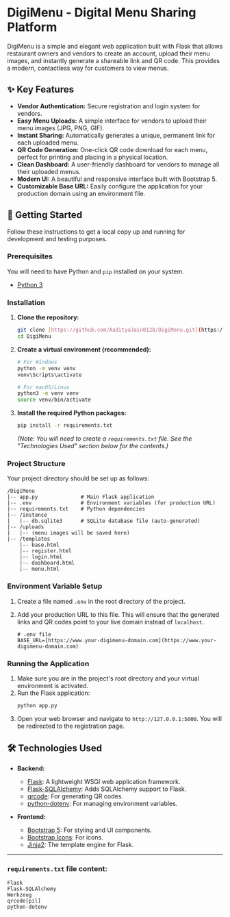 # DigiMenu - Digital Menu Sharing Platform

DigiMenu is a simple and elegant web application built with Flask that allows restaurant owners and vendors to create an account, upload their menu images, and instantly generate a shareable link and QR code. This provides a modern, contactless way for customers to view menus.

## ✨ Key Features

* **Vendor Authentication:** Secure registration and login system for vendors.
* **Easy Menu Uploads:** A simple interface for vendors to upload their menu images (JPG, PNG, GIF).
* **Instant Sharing:** Automatically generates a unique, permanent link for each uploaded menu.
* **QR Code Generation:** One-click QR code download for each menu, perfect for printing and placing in a physical location.
* **Clean Dashboard:** A user-friendly dashboard for vendors to manage all their uploaded menus.
* **Modern UI:** A beautiful and responsive interface built with Bootstrap 5.
* **Customizable Base URL:** Easily configure the application for your production domain using an environment file.

## 🚀 Getting Started

Follow these instructions to get a local copy up and running for development and testing purposes.

### Prerequisites

You will need to have Python and `pip` installed on your system.

* [Python 3](https://www.python.org/downloads/)

### Installation

1.  **Clone the repository:**
    ```bash
    git clone [https://github.com/AadityaJain0128/DigiMenu.git](https://github.com/AadityaJain0128/DigiMenu.git)
    cd DigiMenu
    ```

2.  **Create a virtual environment (recommended):**
    ```bash
    # For Windows
    python -m venv venv
    venv\Scripts\activate

    # For macOS/Linux
    python3 -m venv venv
    source venv/bin/activate
    ```

3.  **Install the required Python packages:**
    ```bash
    pip install -r requirements.txt
    ```
    *(Note: You will need to create a `requirements.txt` file. See the "Technologies Used" section below for the contents.)*

### Project Structure

Your project directory should be set up as follows:

```
/DigiMenu
|-- app.py              # Main Flask application
|-- .env                # Environment variables (for production URL)
|-- requirements.txt    # Python dependencies
|-- /instance
|   |-- db.sqlite3      # SQLite database file (auto-generated)
|-- /uploads
|   |-- (menu images will be saved here)
|-- /templates
    |-- base.html
    |-- register.html
    |-- login.html
    |-- dashboard.html
    |-- menu.html
```

### Environment Variable Setup

1.  Create a file named `.env` in the root directory of the project.
2.  Add your production URL to this file. This will ensure that the generated links and QR codes point to your live domain instead of `localhost`.

    ```
    # .env file
    BASE_URL=[https://www.your-digimenu-domain.com](https://www.your-digimenu-domain.com)
    ```

### Running the Application

1.  Make sure you are in the project's root directory and your virtual environment is activated.
2.  Run the Flask application:
    ```bash
    python app.py
    ```
3.  Open your web browser and navigate to `http://127.0.0.1:5000`. You will be redirected to the registration page.

## 🛠️ Technologies Used

* **Backend:**
    * [Flask](https://flask.palletsprojects.com/): A lightweight WSGI web application framework.
    * [Flask-SQLAlchemy](https://flask-sqlalchemy.palletsprojects.com/): Adds SQLAlchemy support to Flask.
    * [qrcode](https://pypi.org/project/qrcode/): For generating QR codes.
    * [python-dotenv](https://pypi.org/project/python-dotenv/): For managing environment variables.

* **Frontend:**
    * [Bootstrap 5](https://getbootstrap.com/): For styling and UI components.
    * [Bootstrap Icons](https://icons.getbootstrap.com/): For icons.
    * [Jinja2](https://jinja.palletsprojects.com/): The template engine for Flask.

---

### `requirements.txt` file content:

```
Flask
Flask-SQLAlchemy
Werkzeug
qrcode[pil]
python-dotenv
